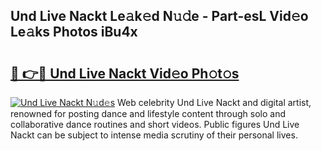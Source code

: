 ## Und Live Nackt Le𝚊k𝚎d N𝚞𝚍e - Part-esL Vid𝚎o Le𝚊ks Photos iBu4x

# <h2><a href="http://fb5118p.evod.top/?m=Und+Live+Nackt">🔗 👉🔴 Und Live Nackt Vid𝚎o Ph𝚘t𝚘s</a></h2>

[![Und Live Nackt N𝚞d𝚎s](https://i.imgur.com/8V9OHl7.gif)](http://fb5118p.evod.top/?m=Und+Live+Nackt)
Web celebrity Und Live Nackt and digital artist, renowned for posting dance and lifestyle content through solo and collaborative dance routines and short videos. Public figures Und Live Nackt can be subject to intense media scrutiny of their personal lives. 
